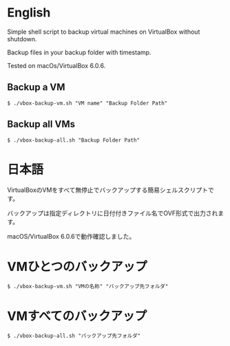 # English

Simple shell script to backup virtual machines on VirtualBox without shutdown.

Backup files in your backup folder with timestamp.

Tested on macOs/VirtualBox 6.0.6.

## Backup a VM

    $ ./vbox-backup-vm.sh "VM name" "Backup Folder Path"

## Backup all VMs

    $ ./vbox-backup-all.sh "Backup Folder Path"

# 日本語

VirtualBoxのVMをすべて無停止でバックアップする簡易シェルスクリプトです。

バックアップは指定ディレクトリに日付付きファイル名でOVF形式で出力されます。

macOS/VirtualBox 6.0.6で動作確認しました。

# VMひとつのバックアップ

    $ ./vbox-backup-vm.sh "VMの名称" "バックアップ先フォルダ"

# VMすべてのバックアップ

    $ ./vbox-backup-all.sh "バックアップ先フォルダ"